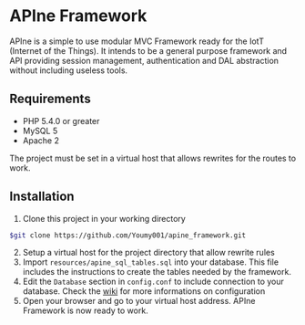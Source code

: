 APIne Framework
================

APIne is a simple to use modular MVC Framework ready for the IotT (Internet of the Things). It intends to be a general purpose framework and API providing session management, authentication and DAL abstraction without including useless tools.

## Requirements
* PHP 5.4.0 or greater
* MySQL 5
* Apache 2

The project must be set in a virtual host that allows rewrites for the routes to work.

## Installation

1. Clone this project in your working directory 
```sh
$git clone https://github.com/Youmy001/apine_framework.git
```
2. Setup a virtual host for the project directory that allow rewrite rules
3. Import `resources/apine_sql_tables.sql` into your database. This file includes the instructions to create the tables needed by the framework.
4. Edit the `Database` section in `config.conf` to include connection to your database. Check the [wiki](https://github.com/Youmy001/apine_framework/wiki) for more informations on configuration 
5. Open your browser and go to your virtual host address. APIne Framework is now ready to work.